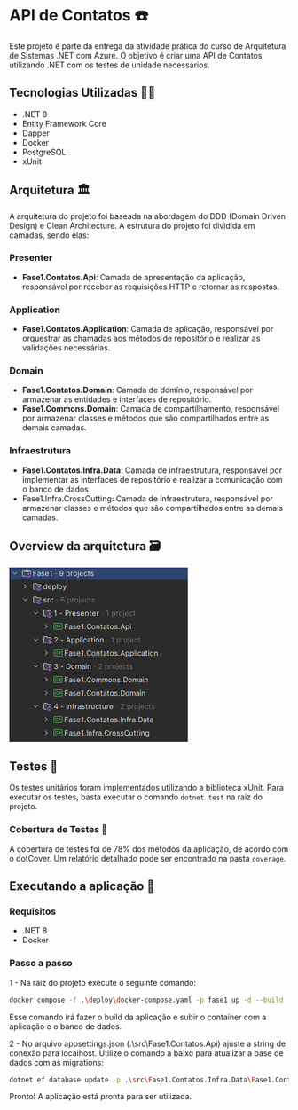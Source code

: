 # API de Contatos ☎️
Este projeto é parte da entrega da atividade prática do curso de Arquitetura de Sistemas .NET com Azure. O objetivo é criar uma API de Contatos utilizando .NET com os testes de unidade necessários.

## Tecnologias Utilizadas 🧑‍💻
- .NET 8
- Entity Framework Core
- Dapper
- Docker
- PostgreSQL
- xUnit

## Arquitetura 🏛️
A arquitetura do projeto foi baseada na abordagem do DDD (Domain Driven Design) e Clean Architecture. A estrutura do projeto foi dividida em camadas, sendo elas:

### Presenter 
- **Fase1.Contatos.Api**: Camada de apresentação da aplicação, responsável por receber as requisições HTTP e retornar as respostas.

### Application 
- **Fase1.Contatos.Application**: Camada de aplicação, responsável por orquestrar as chamadas aos métodos de repositório e realizar as validações necessárias.

### Domain 
- **Fase1.Contatos.Domain**: Camada de domínio, responsável por armazenar as entidades e interfaces de repositório.
- **Fase1.Commons.Domain**: Camada de compartilhamento, responsável por armazenar classes e métodos que são compartilhados entre as demais camadas.

### Infraestrutura
- **Fase1.Contatos.Infra.Data**: Camada de infraestrutura, responsável por implementar as interfaces de repositório e realizar a comunicação com o banco de dados.
- Fase1.Infra.CrossCutting: Camada de infraestrutura, responsável por armazenar classes e métodos que são compartilhados entre as demais camadas.

## Overview da arquitetura 🗃️

![assets/solution.png](assets/solution.png)

## Testes 🧪
Os testes unitários foram implementados utilizando a biblioteca xUnit. Para executar os testes, basta executar o comando `dotnet test` na raiz do projeto.

### Cobertura de Testes 🤗
A cobertura de testes foi de 78% dos métodos da aplicação, de acordo com o dotCover. Um relatório detalhado pode ser encontrado na pasta `coverage`.

## Executando a aplicação 🚀

### Requisitos
- .NET 8
- Docker

### Passo a passo

1 - Na raíz do projeto execute o seguinte comando:
```bash
docker compose -f .\deploy\docker-compose.yaml -p fase1 up -d --build
```
Esse comando irá fazer o build da aplicação e subir o container com a aplicação e o banco de dados.

2 - No arquivo appsettings.json (.\src\Fase1.Contatos.Api) ajuste a string de conexão para localhost. Utilize o comando a baixo para atualizar a base de dados com as migrations:
```bash
dotnet ef database update -p .\src\Fase1.Contatos.Infra.Data\Fase1.Contatos.Infra.Data.csproj -s .\src\Fase1.Contatos.Api\Fase1.Contatos.Api.csproj -c ContatoDbContext
```
Pronto! A aplicação está pronta para ser utilizada.